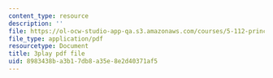 ```yaml
---
content_type: resource
description: ''
file: https://ol-ocw-studio-app-qa.s3.amazonaws.com/courses/5-112-principles-of-chemical-science-fall-2005/8983438ba3b17db8a35e8e2d40371af5_ZRxwArdDnac.pdf
file_type: application/pdf
resourcetype: Document
title: 3play pdf file
uid: 8983438b-a3b1-7db8-a35e-8e2d40371af5
---
```

